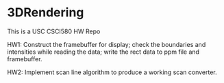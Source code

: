 3DRendering
===========

This is a USC CSCI580 HW Repo

HW1: Construct the framebuffer for display; check the boundaries and intensities while reading the data; write the rect data to ppm file and framebuffer. 

HW2: Implement scan line algorithm to produce a working scan converter.